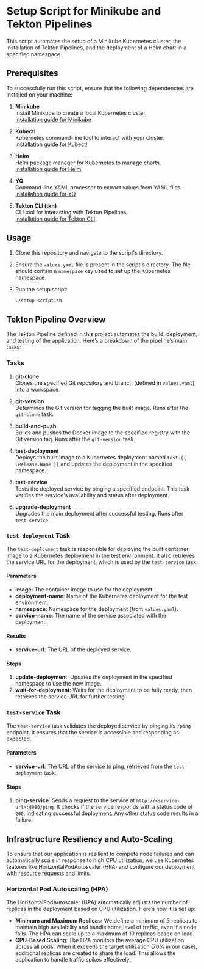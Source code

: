 # Setup Script for Minikube and Tekton Pipelines

This script automates the setup of a Minikube Kubernetes cluster, the installation of Tekton Pipelines, and the deployment of a Helm chart in a specified namespace.

## Prerequisites

To successfully run this script, ensure that the following dependencies are installed on your machine:

1. **Minikube**  
   Install Minikube to create a local Kubernetes cluster.  
   [Installation guide for Minikube](https://minikube.sigs.k8s.io/docs/start/)

2. **Kubectl**  
   Kubernetes command-line tool to interact with your cluster.  
   [Installation guide for Kubectl](https://kubernetes.io/docs/tasks/tools/install-kubectl/)

3. **Helm**  
   Helm package manager for Kubernetes to manage charts.  
   [Installation guide for Helm](https://helm.sh/docs/intro/install/)

4. **YQ**  
   Command-line YAML processor to extract values from YAML files.  
   [Installation guide for YQ](https://mikefarah.gitbook.io/yq/)

5. **Tekton CLI (tkn)**  
   CLI tool for interacting with Tekton Pipelines.  
   [Installation guide for Tekton CLI](https://tekton.dev/docs/cli/)

## Usage

1. Clone this repository and navigate to the script's directory.

2. Ensure the `values.yaml` file is present in the script's directory. The file should contain a `namespace` key used to set up the Kubernetes namespace.

3. Run the setup script:

   ```bash
   ./setup-script.sh
   ```

## Tekton Pipeline Overview

The Tekton Pipeline defined in this project automates the build, deployment, and testing of the application. Here’s a breakdown of the pipeline’s main tasks:

### Tasks

1. **git-clone**  
   Clones the specified Git repository and branch (defined in `values.yaml`) into a workspace.

2. **git-version**  
   Determines the Git version for tagging the built image. Runs after the `git-clone` task.

3. **build-and-push**  
   Builds and pushes the Docker image to the specified registry with the Git version tag. Runs after the `git-version` task.

4. **test-deployment**  
   Deploys the built image to a Kubernetes deployment named `test-{{ .Release.Name }}` and updates the deployment in the specified namespace.

5. **test-service**  
   Tests the deployed service by pinging a specified endpoint. This task verifies the service's availability and status after deployment.

6. **upgrade-deployment**  
   Upgrades the main deployment after successful testing. Runs after `test-service`.

### `test-deployment` Task

The `test-deployment` task is responsible for deploying the built container image to a Kubernetes deployment in the test environment. It also retrieves the service URL for the deployment, which is used by the `test-service` task.

#### Parameters

- **image**: The container image to use for the deployment.
- **deployment-name**: Name of the Kubernetes deployment for the test environment.
- **namespace**: Namespace for the deployment (from `values.yaml`).
- **service-name**: The name of the service associated with the deployment.

#### Results

- **service-url**: The URL of the deployed service.

#### Steps

1. **update-deployment**: Updates the deployment in the specified namespace to use the new image.
2. **wait-for-deployment**: Waits for the deployment to be fully ready, then retrieves the service URL for further testing.

### `test-service` Task

The `test-service` task validates the deployed service by pinging its `/ping` endpoint. It ensures that the service is accessible and responding as expected.

#### Parameters

- **service-url**: The URL of the service to ping, retrieved from the `test-deployment` task.

#### Steps

1. **ping-service**: Sends a request to the service at `http://<service-url>:8080/ping`. It checks if the service responds with a status code of `200`, indicating successful deployment. Any other status code results in a failure.


## Infrastructure Resiliency and Auto-Scaling

To ensure that our application is resilient to compute node failures and can automatically scale in response to high CPU utilization, we use Kubernetes features like HorizontalPodAutoscaler (HPA) and configure our deployment with resource requests and limits.

### Horizontal Pod Autoscaling (HPA)

The HorizontalPodAutoscaler (HPA) automatically adjusts the number of replicas in the deployment based on CPU utilization. Here’s how it is set up:

- **Minimum and Maximum Replicas**: We define a minimum of 3 replicas to maintain high availability and handle some level of traffic, even if a node fails. The HPA can scale up to a maximum of 10 replicas based on load.
- **CPU-Based Scaling**: The HPA monitors the average CPU utilization across all pods. When it exceeds the target utilization (70% in our case), additional replicas are created to share the load. This allows the application to handle traffic spikes effectively.
